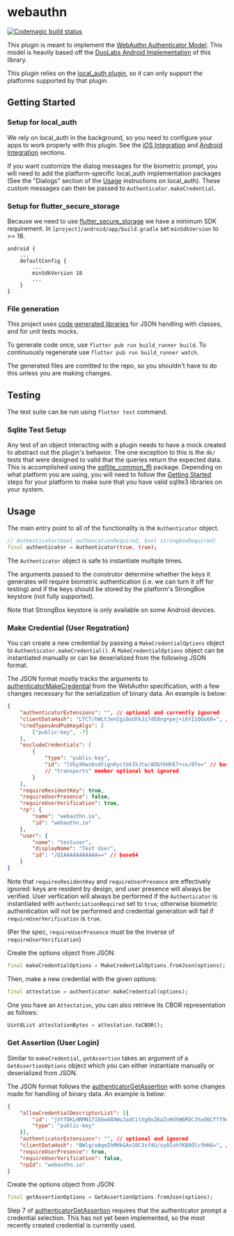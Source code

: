 # webauthn

[![Codemagic build status](https://api.codemagic.io/apps/633340e00c4aebaccd791790/633340e00c4aebaccd79178f/status_badge.svg)](https://codemagic.io/apps/633340e00c4aebaccd791790/633340e00c4aebaccd79178f/latest_build)

This plugin is meant to implement the [WebAuthn Authenticator Model](https://www.w3.org/TR/webauthn/#sctn-authenticator-model). This model is heavily based off the [DuoLabs Android Implementation](https://github.com/duo-labs/android-webauthn-authenticator) of this library.

This plugin relies on the [local_auth plugin](https://pub.dev/packages/local_auth), so it can only support the platforms supported by that plugin.

## Getting Started

### Setup for local_auth

We rely on local_auth in the background, so you need to configure your apps to work properly
with this plugin. See the [iOS Integration](https://pub.dev/packages/local_auth#ios-integration) and [Android Integration](https://pub.dev/packages/local_auth#android-integration) sections.

If you want customize the dialog messages for the biometric prompt, you will need to add the platform-specific local_auth implementation packages (See the "Dialogs" section of the [Usage](https://pub.dev/packages/local_auth#usage) instructions on local_auth). These custom messages can then be passed to `Authenticator.makeCredential`.

### Setup for flutter_secure_storage

Because we need to use [flutter_secure_storage](https://pub.dev/packages/flutter_secure_storage) we have a minimum SDK requirement.
In `[project]/android/app/build.gradle` set `minSdkVersion` to >= 18.

```
android {
    ...
    defaultConfig {
        ...
        minSdkVersion 18
        ...
    }
}
```

### File generation

This project uses [code generated libraries](https://docs.flutter.dev/development/data-and-backend/json#serializing-json-using-code-generation-libraries) for JSON handling with classes, and for unit tests mocks.

To generate code once, use `flutter pub run build_runner build`. To continuously regenerate use `flutter pub run build_runner watch`.

The generated files are comitted to the repo, so you shouldn't have to do this unless you are making changes.

## Testing

The test suite can be run using `flutter test` command.

### Sqlite Test Setup

Any test of an object interacting with a plugin needs to have a mock created to abstract out the plugin's behavior. The one exception to this is the `db/` tests that were designed to valid that the queries return the expected data. This is accomplished using the [sqflite_common_ffi](https://pub.dev/packages/sqflite_common_ffi) package. Depending on what platform you are using, you will need to follow the [Getting Started](https://pub.dev/packages/sqflite_common_ffi#getting-started) steps for your platform to make sure that you have valid sqlite3 libraries on your system.

## Usage

The main entry point to all of the functionality is the `Authenticator` object.

```dart
// Authenticator(bool authencationRequired, bool strongboxRequired)
final authenticator = Authenticator(true, true);
```

The `Authenticator` object is safe to instantiate multiple times.

The arguments passed to the construtor determine whether the keys it generates will require biometric authentication (i.e. we can turn it off for testing) and if the keys should be stored by the platform's StrongBox keystore (not fully supported).

Note that StrongBox keystore is only available on some Android devices.

### Make Credential (User Regstration)

You can create a new credential by passing a `MakeCredentialOptions` object to `Authenticator.makeCredential()`. A `MakeCredentialOptions` object can be instantiated manually or can be deserialized from the following JSON format.

The JSON format mostly tracks the arguments to [authenticatorMakeCredential](https://www.w3.org/TR/webauthn/#sctn-op-make-cred) from the WebAuthn specification, with a few changes necessary for the serialization of binary data. An example is below:
```json
{
    "authenticatorExtensions": "", // optional and currently ignored
    "clientDataHash": "LTCT/hWLtJenIgi0oUhkJz7dE8ng+pej+i6YI1QQu60=", // base64
    "credTypesAndPubKeyAlgs": [
        ["public-key", -7]
    ],
    "excludeCredentials": [
        {
            "type": "public-key",
            "id": "lVGyXHwz6vdYignKyctbkIkJto/ADbYbHhE7+ss/87o=" // base64
            // "transports" member optional but ignored
        }
    ],
    "requireResidentKey": true,
    "requireUserPresence": false,
    "requireUserVerification": true,
    "rp": {
        "name": "webauthn.io",
        "id": "webauthn.io"
    },
    "user": {
        "name": "testuser",
        "displayName": "Test User",
        "id": "/QIAAAAAAAAAAA==" // base64
    }
}
```

Note that `requiresResidentKey` and `requireUserPresence` are effectively ignored: keys are resident by design, and user presence will always be verified. User verfication will always be performed if the `Authenticator` is instantiated with `authentciationRequired` set to `true`; otherwise biometric authentication will not be performed and credential generation will fail if `requireUserVerification` is `true`.

(Per the spec, `requireUserPresence` must be the inverse of `requireUserVerification`)

Create the options object from JSON:
```dart
final makeCredentialOptions = MakeCredentialOptions.fromJson(options);
```

Then, make a new credential with the given options:
```dart
final attestation = authenticator.makeCredential(options);
```

One you have an `Attestation`, you can also retrieve its CBOR representation as follows:
```dart
Uint8List attestationBytes = attestation.toCBOR();
```

### Get Assertion (User Login)

Similar to `makeCredential`, `getAssertion` takes an argument of a `GetAssertionOptions` object which you can either instantiate manually or deserialized from JSON.

The JSON format follows the [authenticatorGetAssertion](https://www.w3.org/TR/webauthn/#sctn-op-get-assertion) with some changes made for handling of binary data. An example is below:

```json
{
    "allowCredentialDescriptorList": [{
        "id": "jVtTOKLHRMN17I66w48XWuJadCitXg0xZKaZvHdtW6RDCJhxO6Cfff9qbYnZiMQ1pl8CzPkXcXEHwpQYFknN2w==", // base64
        "type": "public-key"
    }],
    "authenticatorExtensions": "", // optional and ignored
    "clientDataHash": "BWlg/oAqeIhMHkGAo10C3sf4U/sy0IohfKB0OlcfHHU=", // base64
    "requireUserPresence": true,
    "requireUserVerification": false,
    "rpId": "webauthn.io"
}
```

Create the options object from JSON:
```dart
final getAssertionOptions = GetAssertionOptions.fromJson(options);
```

Step 7 of [authenticatorGetAssertion](https://www.w3.org/TR/webauthn/#sctn-op-get-assertion) requires that the authenticator prompt a credential selection. This has not yet been implemented, so the most recently created credential is currently used.

